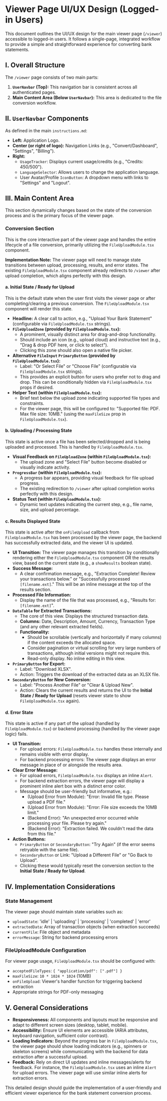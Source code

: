# Viewer Page UI/UX Design (Logged-in Users)

This document outlines the UI/UX design for the main viewer page (`/viewer`) accessible to logged-in users. It follows a single-page, integrated workflow to provide a simple and straightforward experience for converting bank statements.

## I. Overall Structure

The `/viewer` page consists of two main parts:

1.  **`UserNavbar` (Top):** This navigation bar is consistent across all authenticated pages.
2.  **Main Content Area (Below `UserNavbar`):** This area is dedicated to the file conversion workflow.

## II. `UserNavbar` Components

As defined in the main `instructions.md`:

- **Left:** Application Logo.
- **Center (or right of logo):** Navigation Links (e.g., "Convert/Dashboard", "Settings", "Billing").
- **Right:**
  - `UsageTracker`: Displays current usage/credits (e.g., "Credits: 450/500").
  - `LanguageSelector`: Allows users to change the application language.
  - User Avatar/Profile `IconButton`: A dropdown menu with links to "Settings" and "Logout".

## III. Main Content Area

This section dynamically changes based on the state of the conversion process and is the primary focus of the viewer page.

### Conversion Section

This is the core interactive part of the viewer page and handles the entire lifecycle of a file conversion, primarily utilizing the `FileUploadModule.tsx` component.

**Implementation Note:** The viewer page will need to manage state transitions between upload, processing, results, and error states. The existing `FileUploadModule.tsx` component already redirects to `/viewer` after upload completion, which aligns perfectly with this design.

#### a. Initial State / Ready for Upload

This is the default state when the user first visits the viewer page or after completing/clearing a previous conversion. The `FileUploadModule.tsx` component will render this state.

- **Headline:** A clear call to action, e.g., "Upload Your Bank Statement" (configurable via `FileUploadModule.tsx` strings).
- **`FileUploadZone` (provided by `FileUploadModule.tsx`):**
  - A prominent, visually distinct area for drag-and-drop functionality.
  - Should include an icon (e.g., upload cloud) and instructive text (e.g., "Drag & drop PDF here, or click to select").
  - Clicking this zone should also open a native file picker.
- **Alternative `FileInput` `PrimaryButton` (provided by `FileUploadModule.tsx`):**
  - Label: "Or Select File" or "Choose File" (configurable via `FileUploadModule.tsx` strings).
  - This provides an explicit button for users who prefer not to drag and drop. This can be conditionally hidden via `FileUploadModule.tsx` props if desired.
- **Helper Text (within `FileUploadModule.tsx`):**
  - Brief text below the upload zone indicating supported file types and constraints.
  - For the viewer page, this will be configured to: "Supported file: PDF. Max file size: 10MB." (using the `maxFileSize` prop in `FileUploadModule.tsx`).

#### b. Uploading / Processing State

This state is active once a file has been selected/dropped and is being uploaded and processed. This is handled by `FileUploadModule.tsx`.

- **Visual Feedback on `FileUploadZone` (within `FileUploadModule.tsx`):**
  - The upload zone and "Select File" button become disabled or visually indicate activity.
- **`ProgressBar` (within `FileUploadModule.tsx`):**
  - A progress bar appears, providing visual feedback for file upload progress.
  - The existing redirection to `/viewer` after upload completion works perfectly with this design.
- **Status Text (within `FileUploadModule.tsx`):**
  - Dynamic text updates indicating the current step, e.g., file name, size, and upload percentage.

#### c. Results Displayed State

This state is active after the `onFileUpload` callback from `FileUploadModule.tsx` has been processed by the viewer page, the backend has successfully extracted data, and the viewer UI is updated.

- **UI Transition:** The viewer page manages this transition by conditionally rendering either the `FileUploadModule.tsx` component OR the results view, based on the current state (e.g., a `showResults` boolean state).
- **Success Message:**
  - A clear confirmation message, e.g., "Extraction Complete! Review your transactions below." or "Successfully processed `[filename.ext]`." This will be an inline message at the top of the results section.
- **Processed File Information:**
  - Display the name of the file that was processed, e.g., "Results for: `[filename.ext]`".
- **`DataTable` for Extracted Transactions:**
  - The core of this view. Displays the structured transaction data.
  - **Columns:** Date, Description, Amount, Currency, Transaction Type (and any other relevant extracted fields).
  - **Functionality:**
    - Should be scrollable (vertically and horizontally if many columns) if the content exceeds the allocated space.
    - Consider pagination or virtual scrolling for very large numbers of transactions, although initial versions might not require this.
    - Read-only display. No inline editing in this view.
- **`PrimaryButton` for Export:**
  - Label: "Download XLSX".
  - Action: Triggers the download of the extracted data as an XLSX file.
- **`SecondaryButton` for New Conversion:**
  - Label: "Process Another File" or "Clear & Upload New".
  - Action: Clears the current results and returns the UI to the **Initial State / Ready for Upload** (resets viewer state to show `FileUploadModule.tsx` again).

#### d. Error State

This state is active if any part of the upload (handled by `FileUploadModule.tsx`) or backend processing (handled by the viewer page logic) fails.

- **UI Transition:**
  - For upload errors: `FileUploadModule.tsx` handles these internally and remains visible with error display.
  - For backend processing errors: The viewer page displays an error message in place of or alongside the results area.
- **Clear Error Message:**
  - For upload errors, `FileUploadModule.tsx` displays an inline `Alert`.
  - For backend extraction errors, the viewer page will display a prominent inline alert box with a distinct error color.
  - Message should be user-friendly but informative, e.g.:
    - (Upload Error from Module): "Error: Invalid file type. Please upload a PDF file."
    - (Upload Error from Module): "Error: File size exceeds the 10MB limit."
    - (Backend Error): "An unexpected error occurred while processing your file. Please try again."
    - (Backend Error): "Extraction failed. We couldn't read the data from this file."
- **Action Buttons:**
  - `PrimaryButton` or `SecondaryButton`: "Try Again" (if the error seems retryable with the same file).
  - `SecondaryButton` or Link: "Upload a Different File" or "Go Back to Upload".
  - Clicking these would typically reset the conversion section to the **Initial State / Ready for Upload**.

## IV. Implementation Considerations

### State Management

The viewer page should maintain state variables such as:

- `uploadState`: 'idle' | 'uploading' | 'processing' | 'completed' | 'error'
- `extractedData`: Array of transaction objects (when extraction succeeds)
- `currentFile`: File object and metadata
- `errorMessage`: String for backend processing errors

### FileUploadModule Configuration

For viewer page usage, `FileUploadModule.tsx` should be configured with:

- `acceptedFileTypes`: `{ "application/pdf": [".pdf"] }`
- `maxFileSize`: `10 * 1024 * 1024` (10MB)
- `onFileUpload`: Viewer's handler function for triggering backend extraction
- Appropriate strings for PDF-only messaging

## V. General Considerations

- **Responsiveness:** All components and layouts must be responsive and adapt to different screen sizes (desktop, tablet, mobile).
- **Accessibility:** Ensure UI elements are accessible (ARIA attributes, keyboard navigation, sufficient color contrast).
- **Loading Indicators:** Beyond the progress bar in `FileUploadModule.tsx`, the viewer page should show loading indicators (e.g., spinners or skeleton screens) while communicating with the backend for data extraction after a successful upload.
- **Feedback:** Rely on direct UI updates and inline messages/alerts for feedback. For instance, the `FileUploadModule.tsx` uses an inline `Alert` for upload errors. The viewer page will use similar inline alerts for extraction errors.

This detailed design should guide the implementation of a user-friendly and efficient viewer experience for the bank statement conversion process.
